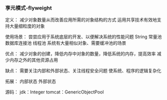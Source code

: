 ### 享元模式-flyweight
定义：
    减少对象数量从而改善应用所需的对象结构的方式
    运用共享技术有效地支持大量细粒度的对象

使用场景：
    尝尝应用于系统底层的开发、以便解决系统的性能问题
        String 常量池
        数据库连接池
        线程池
    系统有大量相似对象、需要缓冲池的场景
     
优点：
    减少对象的创建，降低内存中对象的数量，降低系统的内存，提高效率
    减少内存之外的其他资源占用
    
缺点：
    需要关注内部和外部状态、关注线程安全问题
    使系统、程序的逻辑复杂化

拓展：
    内部状态
    外部状态

源码：
    jdk：Integer
    tomcat：GenericObjectPool